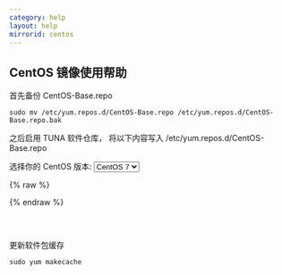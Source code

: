 ```yaml
---
category: help
layout: help
mirrorid: centos
---
```


## CentOS 镜像使用帮助

首先备份 CentOS-Base.repo
```
sudo mv /etc/yum.repos.d/CentOS-Base.repo /etc/yum.repos.d/CentOS-Base.repo.bak
```

之后启用 TUNA 软件仓库， 将以下内容写入 /etc/yum.repos.d/CentOS-Base.repo

<form class="form-inline">
<div class="form-group">
	<label>选择你的 CentOS 版本: </label>
	<select class="form-control release-select" data-template="#repo-template" data-target="#repo-content">
	  <option data-release="5">CentOS 5</option>
	  <option data-release="6">CentOS 6</option>
	  <option data-release="7" selected>CentOS 7</option>
	</select>
</div>
</form>

{% raw %}
<script id="repo-template" type="x-tmpl-markup">
# CentOS-Base.repo
#
# The mirror system uses the connecting IP address of the client and the
# update status of each mirror to pick mirrors that are updated to and
# geographically close to the client.  You should use this for CentOS updates
# unless you are manually picking other mirrors.
#
# If the mirrorlist= does not work for you, as a fall back you can try the
# remarked out baseurl= line instead.
#
#

[base]
name=CentOS-$releasever - Base
baseurl=https://mirrors.admxj.cn/centos/$releasever/os/$basearch/
#mirrorlist=http://mirrorlist.centos.org/?release=$releasever&arch=$basearch&repo=os
gpgcheck=1
gpgkey=file:///etc/pki/rpm-gpg/RPM-GPG-KEY-CentOS-{{release_name}}

#released updates
[updates]
name=CentOS-$releasever - Updates
baseurl=https://mirrors.admxj.cn/centos/$releasever/updates/$basearch/
#mirrorlist=http://mirrorlist.centos.org/?release=$releasever&arch=$basearch&repo=updates
gpgcheck=1
gpgkey=file:///etc/pki/rpm-gpg/RPM-GPG-KEY-CentOS-{{release_name}}

#additional packages that may be useful
[extras]
name=CentOS-$releasever - Extras
baseurl=https://mirrors.admxj.cn/centos/$releasever/extras/$basearch/
#mirrorlist=http://mirrorlist.centos.org/?release=$releasever&arch=$basearch&repo=extras
gpgcheck=1
gpgkey=file:///etc/pki/rpm-gpg/RPM-GPG-KEY-CentOS-{{release_name}}
{{if release_name|equals>5}}
#packages used/produced in the build but not released
[addons]
name=CentOS-$releasever - Addons
baseurl=https://mirrors.admxj.cn/centos/$releasever/addons/$basearch/
#mirrorlist=http://mirrorlist.centos.org/?release=$releasever&arch=$basearch&repo=addons
gpgcheck=1
gpgkey=file:///etc/pki/rpm-gpg/RPM-GPG-KEY-CentOS-{{release_name}}
{{/if}}
#additional packages that extend functionality of existing packages
[centosplus]
name=CentOS-$releasever - Plus
baseurl=https://mirrors.admxj.cn/centos/$releasever/centosplus/$basearch/
#mirrorlist=http://mirrorlist.centos.org/?release=$releasever&arch=$basearch&repo=centosplus
gpgcheck=1
enabled=0
gpgkey=file:///etc/pki/rpm-gpg/RPM-GPG-KEY-CentOS-{{release_name}}
{{if release_name|between>5>6}}
#contrib - packages by Centos Users
[contrib]
name=CentOS-$releasever - Contrib
baseurl=https://mirrors.admxj.cn/centos/$releasever/contrib/$basearch/
#mirrorlist=http://mirrorlist.centos.org/?release=$releasever&arch=$basearch&repo=contrib
gpgcheck=1
enabled=0
gpgkey=file:///etc/pki/rpm-gpg/RPM-GPG-KEY-CentOS-{{release_name}}{{/if}}
</script>
{% endraw %}

<p></p>

<pre>
<code id="repo-content">
</code>
</pre>

更新软件包缓存
```
sudo yum makecache
```
